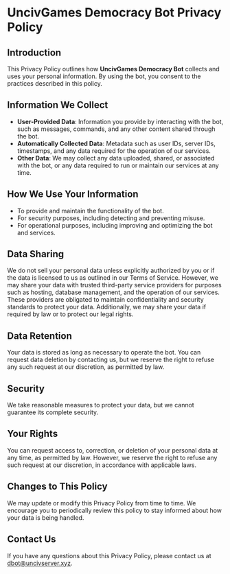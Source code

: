 # **UncivGames Democracy Bot Privacy Policy**

## Introduction

This Privacy Policy outlines how **UncivGames Democracy Bot** collects and uses your personal
information. By using the bot, you consent to the practices described in this policy.

## Information We Collect

- **User-Provided Data**: Information you provide by interacting with the bot, such as messages,
  commands, and any other content shared through the bot.
- **Automatically Collected Data**: Metadata such as user IDs, server IDs, timestamps, and any data
  required for the operation of our services.
- **Other Data**: We may collect any data uploaded, shared, or associated with the bot, or any data
  required to run or maintain our services at any time.

## How We Use Your Information

- To provide and maintain the functionality of the bot.
- For security purposes, including detecting and preventing misuse.
- For operational purposes, including improving and optimizing the bot and services.

## Data Sharing

We do not sell your personal data unless explicitly authorized by you or if the data is licensed to
us as outlined in our Terms of Service. However, we may share your data with trusted third-party
service providers for purposes such as hosting, database management, and the operation of our
services. These providers are obligated to maintain confidentiality and security standards to
protect your data. Additionally, we may share your data if required by law or to protect our legal
rights.

## Data Retention

Your data is stored as long as necessary to operate the bot. You can request data deletion by
contacting us, but we reserve the right to refuse any such request at our discretion, as permitted
by law.

## Security

We take reasonable measures to protect your data, but we cannot guarantee its complete security.

## Your Rights

You can request access to, correction, or deletion of your personal data at any time, as permitted
by law. However, we reserve the right to refuse any such request at our discretion, in accordance
with applicable laws.

## Changes to This Policy

We may update or modify this Privacy Policy from time to time. We encourage you to periodically
review this policy to stay informed about how your data is being handled.

## Contact Us

If you have any questions about this Privacy Policy, please contact us at <dbot@uncivserver.xyz>.
